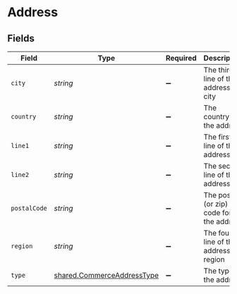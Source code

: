 # Address


## Fields

| Field                                                                           | Type                                                                            | Required                                                                        | Description                                                                     |
| ------------------------------------------------------------------------------- | ------------------------------------------------------------------------------- | ------------------------------------------------------------------------------- | ------------------------------------------------------------------------------- |
| `city`                                                                          | *string*                                                                        | :heavy_minus_sign:                                                              | The third line of the address, or city                                          |
| `country`                                                                       | *string*                                                                        | :heavy_minus_sign:                                                              | The country for the address                                                     |
| `line1`                                                                         | *string*                                                                        | :heavy_minus_sign:                                                              | The first line of the address                                                   |
| `line2`                                                                         | *string*                                                                        | :heavy_minus_sign:                                                              | The second line of the address                                                  |
| `postalCode`                                                                    | *string*                                                                        | :heavy_minus_sign:                                                              | The postal (or zip) code for the address                                        |
| `region`                                                                        | *string*                                                                        | :heavy_minus_sign:                                                              | The fourth line of the address, or region                                       |
| `type`                                                                          | [shared.CommerceAddressType](../../../sdk/models/shared/commerceaddresstype.md) | :heavy_minus_sign:                                                              | The type of the address                                                         |